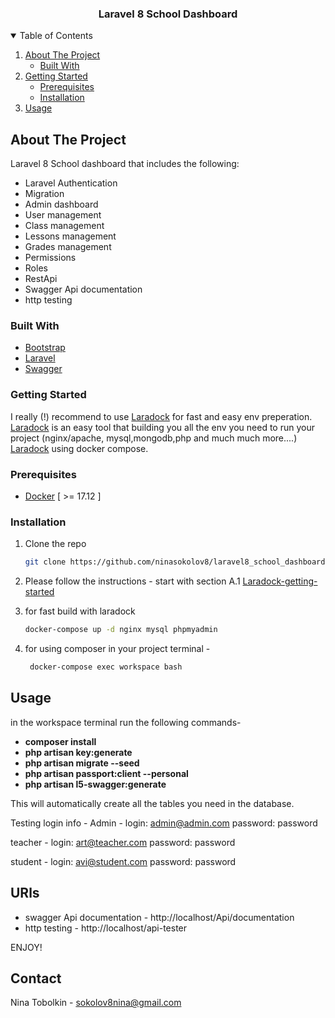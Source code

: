
  




<p align="center">
  <h3 align="center">Laravel 8 School Dashboard</h3>
</p>

<!-- TABLE OF CONTENTS -->
<details open="open">
  <summary>Table of Contents</summary>
  <ol>
    <li>
      <a href="#about-the-project">About The Project</a>
      <ul>
        <li><a href="#built-with">Built With</a></li>
      </ul>
    </li>
    <li>
      <a href="#getting-started">Getting Started</a>
      <ul>
        <li><a href="#prerequisites">Prerequisites</a></li>
        <li><a href="#installation">Installation</a></li>
      </ul>
    </li>
    <li><a href="#usage">Usage</a></li>

  </ol>
</details>



<!-- ABOUT THE PROJECT -->
## About The Project


Laravel 8 School dashboard that includes the following:

* Laravel Authentication
* Migration
* Admin dashboard
* User management
* Class management
* Lessons management
* Grades management
* Permissions
* Roles
* RestApi
* Swagger Api documentation
* http testing


### Built With

* [Bootstrap](https://getbootstrap.com)
* [Laravel](https://laravel.com)
* [Swagger](https://swagger.io/)



<!-- GETTING STARTED -->
### Getting Started

I really (!) recommend to use <a href="https://laradock.io/">Laradock</a>  for fast and easy env preperation.
<a href="https://laradock.io/">Laradock</a> is an easy tool that building you all the env you need to run your project (nginx/apache, mysql,mongodb,php and much much more....) <a href="https://laradock.io/">Laradock</a> using docker compose.

### Prerequisites

-   [Docker](https://www.docker.com/products/docker/)  [ >= 17.12 ]

### Installation


1. Clone the repo
   ```sh
   git clone https://github.com/ninasokolov8/laravel8_school_dashboard.git
   ```
2. Please follow the instructions - start with section  A.1 <a href="https://laradock.io/getting-started/">Laradock-getting-started</a>

3. for fast build with laradock
     ```sh
    docker-compose up -d nginx mysql phpmyadmin
   ```
4. for using composer in your project terminal -
   ```sh
    docker-compose exec workspace bash
   ```
  
<!-- USAGE EXAMPLES -->
## Usage
in the workspace terminal run the following commands-
-    **composer install**
-    **php artisan key:generate**
-    **php artisan migrate --seed**
-    **php artisan passport:client --personal** 
-    **php artisan l5-swagger:generate**

This will automatically create all the tables you need in the database.

Testing login info -
Admin -
login: admin@admin.com
password: password

teacher -
login: art@teacher.com
password: password

student -
login: avi@student.com
password: password


<!-- URls -->
## URls
- swagger Api documentation - http://localhost/Api/documentation
- http testing - http://localhost/api-tester 

ENJOY!



<!-- CONTACT -->
## Contact

Nina Tobolkin -  sokolov8nina@gmail.com



